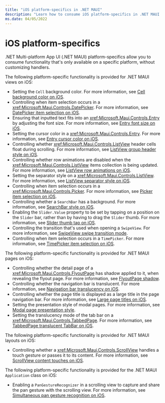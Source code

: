 ```yaml
---
title: "iOS platform-specifics in .NET MAUI"
description: "Learn how to consume iOS platform-specifics in .NET MAUI apps."
ms.date: 04/05/2022
---
```


# iOS platform-specifics

.NET Multi-platform App UI (.NET MAUI) platform-specifics allow you to consume functionality that's only available on a specific platform, without customizing handlers.

The following platform-specific functionality is provided for .NET MAUI views on iOS:

- Setting the `Cell` background color. For more information, see [Cell background color on iOS](cell-background-color.md).
- Controlling when item selection occurs in a <xref:Microsoft.Maui.Controls.DatePicker>. For more information, see [DatePicker item selection on iOS](datepicker-selection.md).
- Ensuring that inputted text fits into an <xref:Microsoft.Maui.Controls.Entry> by adjusting the font size. For more information, see [Entry font size on iOS](entry-font-size.md).
- Setting the cursor color in a <xref:Microsoft.Maui.Controls.Entry>. For more information, see [Entry cursor color on iOS](entry-cursor-color.md).
- Controlling whether <xref:Microsoft.Maui.Controls.ListView> header cells float during scrolling. For more information, see [ListView group header style on iOS](listview-group-header-style.md).
- Controlling whether row animations are disabled when the <xref:Microsoft.Maui.Controls.ListView> items collection is being updated. For more information, see [ListView row animations on iOS](listview-row-animations.md).
- Setting the separator style on a <xref:Microsoft.Maui.Controls.ListView>. For more information, see [ListView separator style on iOS](listview-separator-style.md).
- Controlling when item selection occurs in a <xref:Microsoft.Maui.Controls.Picker>. For more information, see [Picker item selection on iOS](picker-selection.md).
- Controlling whether a `SearchBar` has a background. For more information, see [SearchBar style on iOS](searchbar-style.md).
- Enabling the `Slider.Value` property to be set by tapping on a position on the `Slider` bar, rather than by having to drag the `Slider` thumb. For more information, see [Slider thumb tap on iOS](slider-thumb.md).
- Controlling the transition that's used when opening a `SwipeView`. For more information, see [SwipeView swipe transition mode](swipeview-swipetransitionmode.md).
- Controlling when item selection occurs in a `TimePicker`. For more information, see [TimePicker item selection on iOS](timepicker-selection.md).

The following platform-specific functionality is provided for .NET MAUI pages on iOS:

- Controlling whether the detail page of a <xref:Microsoft.Maui.Controls.FlyoutPage> has shadow applied to it, when revealing the flyout page. For more information, see [FlyoutPage shadow](flyoutpage-shadow.md).
- Controlling whether the navigation bar is translucent. For more information, see [Navigation bar translucency on iOS](navigation-bar-translucent.md).
- Controlling whether the page title is displayed as a large title in the page navigation bar. For more information, see [Large page titles on iOS](page-large-title.md).
- Setting the presentation style of modal pages. For more information, see [Modal page presentation style](page-presentation-style.md).
- Setting the translucency mode of the tab bar on a <xref:Microsoft.Maui.Controls.TabbedPage>. For more information, see [TabbedPage translucent TabBar on iOS](tabbedpage-translucent-tabbar.md).

The following platform-specific functionality is provided for .NET MAUI layouts on iOS:

- Controlling whether a <xref:Microsoft.Maui.Controls.ScrollView> handles a touch gesture or passes it to its content. For more information, see [ScrollView content touches on iOS](scrollview-content-touches.md).

The following platform-specific functionality is provided for the .NET MAUI `Application` class on iOS:

- Enabling a `PanGestureRecognizer` in a scrolling view to capture and share the pan gesture with the scrolling view. For more information, see [Simultaneous pan gesture recognition on iOS](application-pan-gesture.md).
